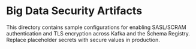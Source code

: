 # Big Data Security Artifacts

This directory contains sample configurations for enabling SASL/SCRAM authentication and TLS encryption across Kafka and the Schema Registry. Replace placeholder secrets with secure values in production.
